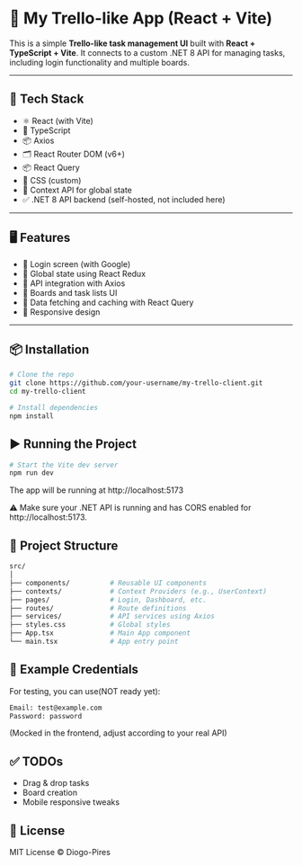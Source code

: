 # 📝 My Trello-like App (React + Vite)

This is a simple **Trello-like task management UI** built with **React + TypeScript + Vite**. It connects to a custom .NET 8 API for managing tasks, including login functionality and multiple boards.

---

## 🚀 Tech Stack

- ⚛️ React (with Vite)
- 💬 TypeScript
- 📦 Axios
- 🗂️ React Router DOM (v6+)
- 📦 React Query
- 🎨 CSS (custom)
- 🧠 Context API for global state
- ✅ .NET 8 API backend (self-hosted, not included here)

---

## 🖥️ Features

- 🔐 Login screen (with Google)
- 🧠 Global state using React Redux
- 📡 API integration with Axios
- 📁 Boards and task lists UI
- 🔄 Data fetching and caching with React Query
- 📱 Responsive design

---

## 📦 Installation

```bash
# Clone the repo
git clone https://github.com/your-username/my-trello-client.git
cd my-trello-client

# Install dependencies
npm install
```

## ▶️ Running the Project
```bash
# Start the Vite dev server
npm run dev
```
The app will be running at http://localhost:5173

⚠️ Make sure your .NET API is running and has CORS enabled for http://localhost:5173.

## 🔧 Project Structure
```bash
src/
│
├── components/          # Reusable UI components
├── contexts/            # Context Providers (e.g., UserContext)
├── pages/               # Login, Dashboard, etc.
├── routes/              # Route definitions
├── services/            # API services using Axios
├── styles.css           # Global styles
├── App.tsx              # Main App component
└── main.tsx             # App entry point
```

## 🔐 Example Credentials
For testing, you can use(NOT ready yet):
```bash
Email: test@example.com
Password: password
```
(Mocked in the frontend, adjust according to your real API)

## ✅ TODOs
 - Drag & drop tasks
 - Board creation
 - Mobile responsive tweaks

## 📄 License
MIT License © Diogo-Pires
